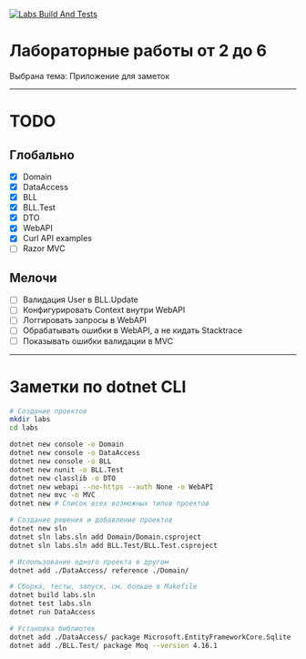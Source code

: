 [![Labs Build And Tests](https://github.com/bahioganns/Dot_Net_labs/actions/workflows/dotnet.yml/badge.svg?branch=cuamckuu_lab2)](https://github.com/bahioganns/Dot_Net_labs/actions/workflows/dotnet.yml)

# Лабораторные работы от 2 до 6

Выбрана тема: Приложение для заметок

---

# TODO

## Глобально

- [X] Domain
- [X] DataAccess
- [X] BLL
- [X] BLL.Test
- [X] DTO
- [X] WebAPI
- [X] Curl API examples
- [ ] Razor MVC

## Мелочи

- [ ] Валидация User в BLL.Update
- [ ] Конфигурировать Context внутри WebAPI
- [ ] Логгировать запросы в WebAPI
- [ ] Обрабатывать ошибки в WebAPI, а не кидать Stacktrace
- [ ] Показывать ошибки валидации в MVC

---

# Заметки по dotnet CLI

```bash
# Создание проектов
mkdir labs
cd labs

dotnet new console -o Domain
dotnet new console -o DataAccess
dotnet new console -o BLL
dotnet new nunit -o BLL.Test
dotnet new classlib -o DTO
dotnet new webapi --no-https --auth None -o WebAPI
dotnet new mvc -o MVC
dotnet new # Список всех возможных типов проектов

# Создание решения и добавление проектов
dotnet new sln
dotnet sln labs.sln add Domain/Domain.csproject
dotnet sln labs.sln add BLL.Test/BLL.Test.csproject

# Использование одного проекта в другом
dotnet add ./DataAccess/ reference ./Domain/

# Cборка, тесты, запуск, см. больше в Makefile
dotnet build labs.sln
dotnet test labs.sln
dotnet run DataAccess

# Установка библиотек
dotnet add ./DataAccess/ package Microsoft.EntityFrameworkCore.Sqlite
dotnet add ./BLL.Test/ package Moq --version 4.16.1
```
